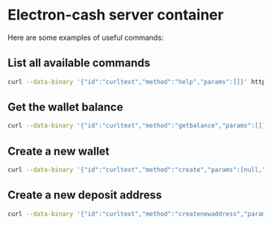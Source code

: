 # Electron-cash server container

Here are some examples of useful commands:

## List all available commands
```bash
curl --data-binary '{"id":"curltext","method":"help","params":[]}' http://electrum:changeme@127.0.0.1:7000
```

## Get the wallet balance
```bash
curl --data-binary '{"id":"curltext","method":"getbalance","params":[]}' http://electrum:changeme@127.0.0.1:7000
```

## Create a new wallet
```bash
curl --data-binary '{"id":"curltext","method":"create","params":[null,"YourSecurePassphrase",true]}' http://electrum:changeme@127.0.0.1:7000
```

## Create a new deposit address
```bash
curl --data-binary '{"id":"curltext","method":"createnewaddress","params":[]}' http://electrum:changeme@127.0.0.1:7000
```
